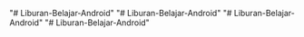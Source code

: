 "# Liburan-Belajar-Android" 
"# Liburan-Belajar-Android" 
"# Liburan-Belajar-Android" 
"# Liburan-Belajar-Android" 
